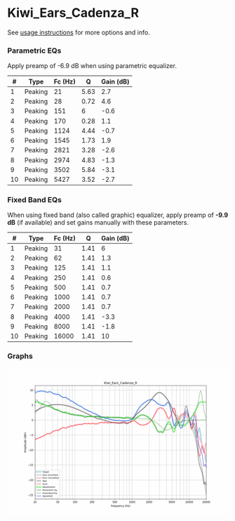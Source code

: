 # Kiwi_Ears_Cadenza_R
See [usage instructions](https://github.com/jaakkopasanen/AutoEq#usage) for more options and info.

### Parametric EQs
Apply preamp of -6.9 dB when using parametric equalizer.

|   # | Type    |   Fc (Hz) |    Q |   Gain (dB) |
|-----|---------|-----------|------|-------------|
|   1 | Peaking |        21 | 5.63 |         2.7 |
|   2 | Peaking |        28 | 0.72 |         4.6 |
|   3 | Peaking |       151 | 6    |        -0.6 |
|   4 | Peaking |       170 | 0.28 |         1.1 |
|   5 | Peaking |      1124 | 4.44 |        -0.7 |
|   6 | Peaking |      1545 | 1.73 |         1.9 |
|   7 | Peaking |      2821 | 3.28 |        -2.6 |
|   8 | Peaking |      2974 | 4.83 |        -1.3 |
|   9 | Peaking |      3502 | 5.84 |        -3.1 |
|  10 | Peaking |      5427 | 3.52 |        -2.7 |

### Fixed Band EQs
When using fixed band (also called graphic) equalizer, apply preamp of **-9.9 dB** (if available) and set gains manually with these parameters.

|   # | Type    |   Fc (Hz) |    Q |   Gain (dB) |
|-----|---------|-----------|------|-------------|
|   1 | Peaking |        31 | 1.41 |         6   |
|   2 | Peaking |        62 | 1.41 |         1.3 |
|   3 | Peaking |       125 | 1.41 |         1.1 |
|   4 | Peaking |       250 | 1.41 |         0.6 |
|   5 | Peaking |       500 | 1.41 |         0.7 |
|   6 | Peaking |      1000 | 1.41 |         0.7 |
|   7 | Peaking |      2000 | 1.41 |         0.7 |
|   8 | Peaking |      4000 | 1.41 |        -3.3 |
|   9 | Peaking |      8000 | 1.41 |        -1.8 |
|  10 | Peaking |     16000 | 1.41 |        10   |

### Graphs
![](./Kiwi_Ears_Cadenza_R.png)
